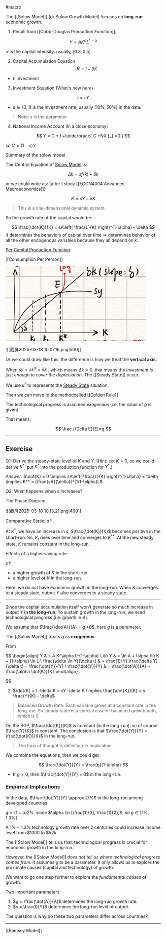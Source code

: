 #macro 

The [[Solow Model]] (or Solow Growth Model) focuses on **long-run** economic growth.

1. Recall from [[Cobb-Douglas Production Function]],

$$
Y = AK^\alpha L^{1-\alpha}
$$

$\alpha$ is the capital intensity. usually, $[0.3,0.5]$

2. Capital Accumulation Equation
$$
\dot{K}=I - \delta K
$$
- $I$: investment


3. Investment Equation (What's new here)

$$
I = sY
$$
- $s \in (0,1)$ is the investment rate, usually $(10\%,50\%)$ in the data. 

> Note: $s$ is the parameter. 

4. National Income Account (In a close economy)

$$
Y = C + I +\underbrace{  G +NX }_{ =0 }
$$

so $C = (1-s)Y$


Summary of the solow model 


The Central Equation of [Solow Model](Solow%20Model.md) is:

$$
\Delta k = sf(k)-\delta k
$$

or we could write as: (after I study [[ECON4004 Advanced Macroeconomics]])

$$
\dot{K} = sY - \delta K
$$

> This is a one-dimensional dynamic system 

So the growth rate of the capital would be:

$$
\frac{\dot{K}}{K} = sA\left( \frac{L}{K} \right)^{1-\alpha} - \delta
$$
It determines the behaviors of capital over time => determines behavior of all the other endogenous variables because they all depend on $k$ .

[Per Capital Production Function](Per%20Capital%20Production%20Function.md)

[[Consumption Per Person]]

![](截屏2023-05-12%2020.40.26.png)

![[截屏2025-03-18 10.07.16.png|500]]

Or we could draw like this: the difference is how we treat the **vertical axis**.


When $sy=sk^\alpha = \delta k$ , which means $\Delta k= 0$, that means the *investment is just enough to cover the depreciation*. The [[Steady State]] occur.

We use $k^ {*}$ to represents the [Steady State](Steady%20State) situation.

Then we can move to the methodcalled [[Golden Rule]]

The technological progress is assumed *exogenous* (i.e. the value of $g$ is given)

That means: 

$$
\frac {\Delta E}{E}=g
$$


---

## Exercise 

Q1: Derive the steady-state level of $K$ and $Y$. (Hint: set $\dot{K} = 0$, so we could derive $K^*$, put $K^*$ into the production function for $Y^*$.)

*Answer:* $\dot{K} = 0 \implies sA\left(  \frac{L}{K} \right)^{1-\alpha} = \delta \implies K^* = (\frac{sA}{\delta})^{1/1-\alpha}L$

Q2: What happens when $s$ increases?



The Phase Diagram:

![[截屏2025-03-18 10.13.21.png|400]]

Comparative Static: $s\uparrow$.

At $K^*$, we have an increase in $s$, $\frac{\dot{K}}{K}$ becomes positive in the short-run. So, $K_{t}$ rises over time and converges to $K^{* *}$. At the new steady state, $K$ remains constant in the long-run. 

Effects of a higher saving rate:

$s \uparrow$: 

- a higher growth of $K$ in the short-run. 
- a higher level of $K$ in the long-run.

Here, we do not have economic growth in the long-run. When $K$ converges to a steady state, output $Y$ also converges to a steady state.

---

Since the capital accumulation itself won't generate so much increase in output $Y$ **in the long-run**, To sustain growth in the long-run, we need technological progress (i.e. growth in $A$).

We assume that $\frac{\dot{A}}{A} = g >0$, here $g$ is a parameter.

The [[Solow Model]] treats $g$ as **exogenous**.

From 

$$
\begin{align}
Y  & = A K^\alpha L^{1-\alpha} \\
\ln Y  &  = \ln A + \alpha \ln K + (1-\alpha) \ln L \\
\frac{\delta \ln Y}{\delta t} &  = \frac{1}{Y} \frac{\delta Y}{\delta t} = \frac{\dot{Y}}{Y}  \\
\frac{\dot{Y}}{Y} &  = \frac{\dot{A}}{A} + \frac{\alpha \dot{K}}{K}
\end{align}

$$


2. $\dot{K} = I -\delta K = sY -\delta K \implies \frac{\dot{K}}{K} = s \frac{Y}{K} - \delta$

> Balanced Growth Path: Each variable grows at a constant rate in the long-run. So steady-state is a special case of balanced growth path, which is 0

On the BGP, $\frac{\dot{K}}{K}$ is constant (in the long-run).  so of course $\frac{Y}{K}$ is constant. The conclusion is that $\frac{\dot{Y}}{Y} = \frac{\dot{K}}{K}$ in the long-run.

> The train of thought is definition -> implication 

We combine the equations, then we could get 

$$
\frac{\dot{Y}}{Y} = \frac{g}{1-\alpha}
$$

- If $g = 0$, then $\frac{\dot{Y}}{Y} = 0$ in the long-run.

### Empirical Implications

In the data, $\frac{\dot{Y}}{Y} \approx 2\%$ in the long-run among developed countries  

$g=(1-\alpha)2\%$, since $\alpha \in [\frac{1}{3}, \frac{1}{2}]$, so $g \in [1\%, 1.3\%]$

A $1\% - 1.3\%$ technology growth rate over 2 centuries could increase income level from $\$1000$ to $\$52k$ 

The [[Solow Model]] tells us that: technological progress is crucial for economic growth in the long-run.

However, the [[Solow Model]] *does not tell us where technological progress comes from.* It assumes $g$ to be a parameter. It only allows us to explore the proximate causes (capital and technology) of growth.

We want to go one step further to explore the *fundamental causes* of growth.

Two important parameters:

1. $g = \frac{\dot{A}}{A}$ determines the long-run growth rate.
2. $s = \frac{I}{Y}$ determines the long-run level of output.

The question is why do these two parameters differ across countries?

---

[[Ramsey Model]]


